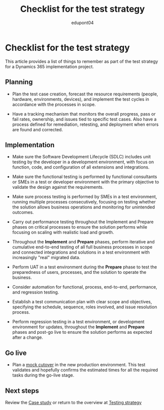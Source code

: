 ﻿---
title:  Checklist for the test strategy
description: Get a list of things to remember as part of the test strategy for a Dynamics 365 implementation project.
ms.date: 05/17/2023
ms.topic: conceptual
author: edupont04
ms.author: veneva
---

# Checklist for the test strategy

This article provides a list of things to remember as part of the test strategy for a Dynamics 365 implementation project.  

## Planning

- Plan the test case creation, forecast the resource requirements (people, hardware, environments, devices), and implement the test cycles in accordance with the processes in scope.

- Have a tracking mechanism that monitors the overall progress, pass or fail rates, ownership, and issues tied to specific test cases. Also have a process defined for remediation, retesting, and deployment when errors are found and corrected.

## Implementation

- Make sure the Software Development Lifecycle (SDLC) includes unit testing by the developer in a development environment, with focus on function, code, and configuration of all extensions and integrations.

- Make sure the functional testing is performed by functional consultants or SMEs in a test or developer environment with the primary objective to validate the design against the requirements.

- Make sure process testing is performed by SMEs in a test environment, running multiple processes consecutively, focusing on testing whether the solution allows business operations and monitoring for unintended outcomes.

- Carry out performance testing throughout the Implement and Prepare phases on critical processes to ensure the solution performs while focusing on scaling with realistic load and growth.

- Throughout the **Implement** and **Prepare** phases, perform iterative and cumulative end-to-end testing of all full business processes in scope and connected integrations and solutions in a test environment with increasingly "real" migrated data.

- Perform UAT in a test environment during the **Prepare** phase to test the preparedness of users, processes, and the solution to operate the business.

- Consider automation for functional, process, end-to-end, performance, and regression testing.

- Establish a test communication plan with clear scope and objectives, specifying the schedule, sequence, roles involved, and issue resolution process.

- Perform regression testing in a test environment, or development environment for updates, throughout the **Implement** and **Prepare** phases and post-go live to ensure the solution performs as expected after a change.

## Go live

- Plan a [mock cutover](testing-strategy-test-types.md#mock-cutover) in the new production environment. This test validates and hopefully confirms the estimated times for all the required tasks during the go-live stage.

## Next steps

Review the [Case study](testing-strategy-case-study.md) or return to the overview at [Testing strategy](testing-strategy.md)  
